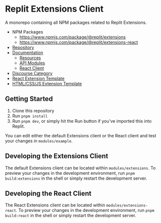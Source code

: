 # Replit Extensions Client

A monorepo containing all NPM packages related to Replit Extensions.

- NPM Packages
  - https://www.npmjs.com/package/@replit/extensions
  - https://www.npmjs.com/package/@replit/extensions-react
- [Repository](https://github.com/replit/extensions)
- [Documentation](https://docs.replit.com/extensions)
  - [Resources](https://docs.replit.com/extensions/resources)
  - [API Modules](https://docs.replit.com/extensions/category/api-reference)
  - [React Client](https://docs.replit.com/extensions/category/react)
- [Discourse Category](https://ask.replit.com/c/extensions)
- [React Extension Template](https://replit.com/@replit/React-Extension?v=1)
- [HTML/CSS/JS Extension Template](https://replit.com/@replit/HTMLCSSJS-Extension?v=1)

## Getting Started

1. Clone this repository
2. Run `pnpm install`
3. Run `pnpm dev`, or simply hit the Run button if you've imported this into Replit.

You can edit either the default Extensions client or the React client and test your changes in `modules/example`.

## Developing the Extensions Client

The default Extensions client can be located within `modules/extensions`. To preview your changes in the development environment, run `pnpm build:extensions` in the shell or simply restart the development server.

## Developing the React Client

The React Extensions client can be located within `modules/extensions-react`. To preview your changes in the development environment, run `pnpm build:react` in the shell or simply restart the development server.
